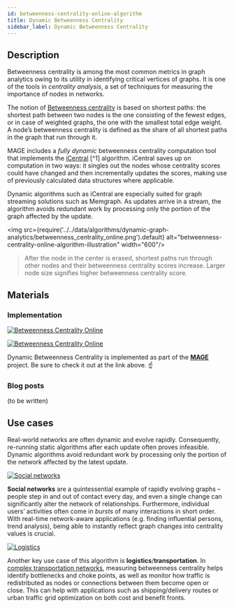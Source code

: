 ```yaml
---
id: betweenness-centrality-online-algorithm
title: Dynamic Betweenness Centrality
sidebar_label: Dynamic Betweenness Centrality
---
```


## Description

Betweenness centrality is among the most common metrics in graph analytics owing to its utility in 
identifying critical vertices of graphs. It is one of the tools in *centrality analysis*, a set of techniques 
for measuring the importance of nodes in networks.

The notion of [Betweenness centrality](https://en.wikipedia.org/wiki/Betweenness_centrality) is based on 
shortest paths: the shortest path between two nodes is the one consisting of the fewest edges, or in case of weighted 
graphs, the one with the smallest total edge weight. A node’s betweenness centrality is defined as the share of 
all shortest paths in the graph that run through it.

MAGE includes a *fully dynamic* betweenness centrality computation tool that implements the 
[iCentral](https://repository.kaust.edu.sa/bitstream/handle/10754/625935/08070346.pdf) [^1]
algorithm. iCentral saves up on computation 
in two ways: it singles out the nodes whose centrality scores could have changed and then incrementally updates 
the scores, making use of previously calculated data structures where applicable.

Dynamic algorithms such as iCentral are especially suited for graph streaming
solutions such as Memgraph. As updates arrive in a stream, the algorithm avoids redundant
work by processing only the portion of the graph affected by the update.

<img src={require('../../data/algorithms/dynamic-graph-analytics/betweenness_centrality_online.png').default} alt="betweenness-centrality-online-algorithm-illustration" width="600"/>

> After the node in the center is erased, shortest paths run through other nodes and their betweenness centrality scores
> increase. Larger node size signifies higher betweenness centrality score.

## Materials

### Implementation

[![Betweenness
Centrality Online](https://img.shields.io/badge/Betweenness_Centrality_Online-Implementation-FB6E00?style=for-the-badge&logo=github&logoColor=white)](https://github.com/memgraph/mage/blob/main/cpp/betweenness_centrality_module/betweenness_centrality_module.cpp)

[![Betweenness
Centrality Online](https://img.shields.io/badge/Betweenness_Centrality_Online-Documentation-FCC624?style=for-the-badge&logo=cplusplus&logoColor=white)](/mage/query-modules/cpp/betweenness-centrality-online)

Dynamic Betweenness Centrality is implemented as part of the
[**MAGE**](https://github.com/memgraph/mage) project. Be sure to check it out at
the link above. :point_up:

### Blog posts

(to be written)

## Use cases

Real-world networks are often dynamic and evolve rapidly. Consequently, re-running static algorithms 
after each update often proves infeasible. Dynamic algorithms avoid redundant work by processing only 
the portion of the network affected by the latest update.

[![Social
networks](https://img.shields.io/badge/Social_networks-Application-8A477F?style=for-the-badge)](/use-cases/social-media.md)

**Social networks** are a quintessential example of rapidly evolving graphs – people step in and out
of contact every day, and even a single change can significantly alter the network of relationships.
Furthermore, individual users’ activities often come in *bursts* of many interactions in short order.
With real-time network-aware applications (e.g. finding influential persons, trend analysis), being able to
instantly reflect graph changes into centrality values is crucial.

[![Logistics](https://img.shields.io/badge/Logistics-Application-8A477F?style=for-the-badge)](/use-cases/transportation.md)

Another key use case of this algorithm is **logistics**/**transportation**. In 
[complex transportation networks](https://www.hindawi.com/journals/jat/2019/9024745/),
measuring betweenness centrality helps identify bottlenecks and choke points, as well as monitor
how traffic is redistributed as nodes or connections between them become open or close.
This can help with applications such as shipping/delivery routes or urban traffic grid optimization
on both cost and benefit fronts.
